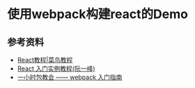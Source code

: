 # 使用webpack构建react的Demo

## 参考资料

- [React教程|菜鸟教程](http://www.runoob.com/react/react-tutorial.html "React教程|菜鸟教程")
- [React 入门实例教程(阮一峰)](http://www.ruanyifeng.com/blog/2015/03/react.html "React 入门实例教程(阮一峰)")
- [一小时包教会 —— webpack 入门指南](http://www.cnblogs.com/vajoy/p/4650467.html "一小时包教会 —— webpack 入门指南")
